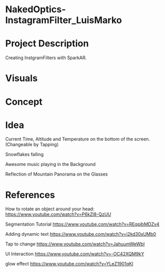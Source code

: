 # NakedOptics-InstagramFilter_LuisMarko

# Project Description
Creating InstgramFilters with SparkAR.

# Visuals

# Concept

# Idea

Current Time, Altitude and Temperature on the bottom of the screen. (Changeable by Tapping)

Snowflakes falling 

Awesome music playing in the Background

Reflection of Mountain Panorama on the Glasses 



# References

How to rotate an object around your head:
https://www.youtube.com/watch?v=P6kZl8-QzUU

Segmentation Tutorial
https://www.youtube.com/watch?v=REqpibMDZv4

Adding dynamic text
https://www.youtube.com/watch?v=i2kd30sUMb0

Tap to change
https://www.youtube.com/watch?v=JahuumWeWbI

UI Interaction 
https://www.youtube.com/watch?v=-OC42XQM9kY

glow effect
https://www.youtube.com/watch?v=YLeZ1901qKI